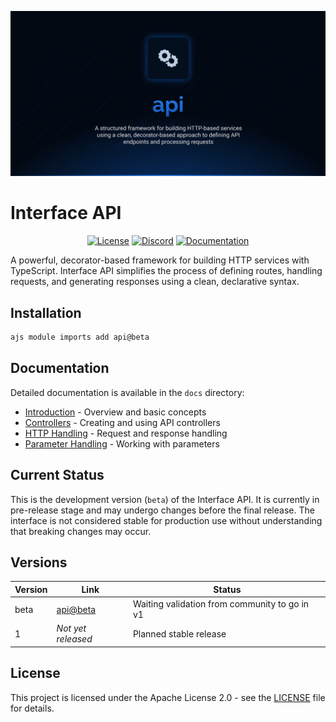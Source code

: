 ![API](.github/social-card.png)

# Interface API

<div align="center">
<a href="./LICENSE"><img alt="License" src="https://img.shields.io/badge/License-Apache_2.0-blue.svg?style=for-the-badge&labelColor=000000"></a>
<a href="https://discord.gg/C2G8QW63"><img src="https://img.shields.io/badge/Discord-18181B?logo=discord&style=for-the-badge&color=000000" alt="Discord"></a>
<a href="./docs/1.introduction.md"><img src="https://img.shields.io/badge/Docs-18181B?style=for-the-badge&color=000000" alt="Documentation"></a>
</div>

A powerful, decorator-based framework for building HTTP services with TypeScript. Interface API simplifies the process of defining routes, handling requests, and generating responses using a clean, declarative syntax.

## Installation

```bash
ajs module imports add api@beta
```

## Documentation

Detailed documentation is available in the `docs` directory:

- [Introduction](./docs/1.introduction.md) - Overview and basic concepts
- [Controllers](./docs/2.controllers.md) - Creating and using API controllers
- [HTTP Handling](./docs/3.http-handling.md) - Request and response handling
- [Parameter Handling](./docs/4.parameters.md) - Working with parameters

## Current Status

This is the development version (`beta`) of the Interface API. It is currently in pre-release stage and may undergo changes before the final release. The interface is not considered stable for production use without understanding that breaking changes may occur.

## Versions

| Version | Link                                                                              | Status                                        |
| ------- | --------------------------------------------------------------------------------- | --------------------------------------------- |
| beta    | [api@beta](https://github.com/AntelopeJS/api/tree/main/.antelope/output/api/beta) | Waiting validation from community to go in v1 |
| 1       | _Not yet released_                                                                | Planned stable release                        |

## License

This project is licensed under the Apache License 2.0 - see the [LICENSE](LICENSE) file for details.
